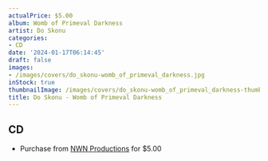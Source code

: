 ```yaml
---
actualPrice: $5.00
album: Womb of Primeval Darkness
artist: Do Skonu
categories:
- CD
date: '2024-01-17T06:14:45'
draft: false
images:
- /images/covers/do_skonu-womb_of_primeval_darkness.jpg
inStock: true
thumbnailImage: /images/covers/do_skonu-womb_of_primeval_darkness-thumb.jpg
title: Do Skonu - Womb of Primeval Darkness
---
```


## CD
* Purchase from [NWN Productions](http://shop.nwnprod.com/index.php?route=product/product&path=93&product_id=45588&sort=pd.name&order=ASC) for $5.00
